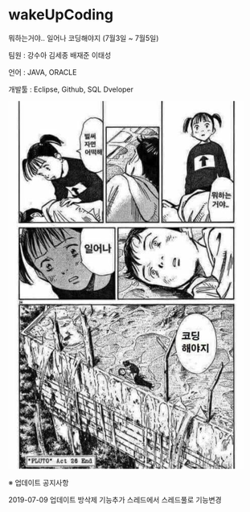 # wakeUpCoding
뭐하는거야.. 일어나 코딩해야지 (7월3일 ~ 7월5일)

팀원 : 강수아 김세종 배재준 이태성
 
언어 : JAVA, ORACLE

개발툴 : Eclipse, Github, SQL Dveloper

![coding](./wakeUpCoding/coding.jpg)

※ 업데이트 공지사항

2019-07-09 업데이트
방삭제 기능추가
스레드에서 스레드풀로 기능변경
